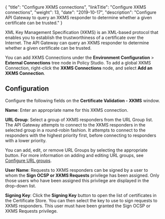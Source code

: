 {
"title": "Configure XKMS connections",
"linkTitle": "Configure XKMS connections",
"weight": 13,
"date": "2019-10-17",
"description": "Configure API Gateway to query an XKMS responder to determine whether a given certificate can be trusted."
}

XML Key Management Specification (XKMS) is an XML-based protocol that enables you to establish the trustworthiness of a certificate over the Internet. The API Gateway can query an XKMS responder to determine whether a given certificate can be trusted.

You can add XKMS Connections under the **Environment Configuration** > **External Connections**
tree node in Policy Studio. To add a global XKMS Connection, right-click the **XKMS Connections**
node, and select **Add an XKMS Connection**.

## Configuration

Configure the following fields on the **Certificate Validation - XKMS**
window.

**Name**:
Enter an appropriate name for this XKMS connection.

**URL Group**:
Select a group of XKMS responders from the URL Group list. The API Gateway attempts to connect to the XKMS responders in the selected group in a round-robin fashion. It attempts to connect to the responders with the highest priority first, before connecting to responders with a lower priority.

You can add, edit, or remove URL Groups by selecting the appropriate button. For more information on adding and editing URL groups, see [Configure URL groups](/docs/apigw_poldev/external_connections/common_connection_groups/#url-groups).

**User Name**:
Requests to XKMS responders can be signed by a user to whom the **Sign OCSP or XKMS Requests**
privilege has been assigned. Only those users who have been assigned this privilege are displayed in the drop-down list.

**Signing Key**:
Click the **Signing Key**
button to open the list of certificates in the Certificate Store. You can then select the key to use to sign requests to XKMS responders. This user must have been granted the Sign OCSP or XKMS Requests privilege.
